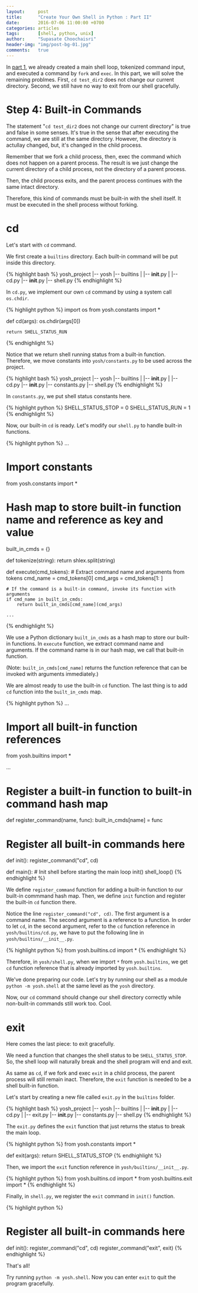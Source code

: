 ```yaml
---
layout:     post
title:      "Create Your Own Shell in Python : Part II"
date:       2016-07-06 11:00:00 +0700
categories: articles
tags:       [shell, python, unix]
author:     "Supasate Choochaisri"
header-img: "img/post-bg-01.jpg"
comments:   true
---
```


In [part 1](https://hackercollider.com/articles/2016/07/05/create-your-own-shell-in-python-part-1/), we already created a main shell loop, tokenized command input, and executed a command by `fork` and `exec`. In this part, we will solve the remaining problmes. First, `cd test_dir2` does not change our current directory. Second, we still have no way to exit from our shell gracefully.

**Step 4: Built-in Commands**
===

The statement "`cd test_dir2` does not change our current directory" is true and false in some senses. It's true in the sense that after executing the command, we are still at the same directory. However, the directory is actullay changed, but, it's changed in the child process.

Remember that we fork a child process, then, exec the command which does not happen on a parent process. The result is we just change the current directory of a child process, not the directory of a parent process.

Then, the child process exits, and the parent process continues with the same intact directory.

Therefore, this kind of commands must be built-in with the shell itself. It must be executed in the shell process without forking.

**cd**
===

Let's start with `cd` command.

We first create a `builtins` directory. Each built-in command will be put inside this directory.

{% highlight bash %}
yosh_project
|-- yosh
   |-- builtins
   |   |-- __init__.py
   |   |-- cd.py
   |-- __init__.py
   |-- shell.py
{% endhighlight %}

In `cd.py`, we implement our own `cd` command by using a system call `os.chdir`.

{% highlight python %}
import os
from yosh.constants import *

def cd(args):
    os.chdir(args[0])

    return SHELL_STATUS_RUN
{% endhighlight %}

Notice that we return shell running status from a built-in function. Therefore, we move constants into `yosh/constants.py` to be used across the project.

{% highlight bash %}
yosh_project
|-- yosh
   |-- builtins
   |   |-- __init__.py
   |   |-- cd.py
   |-- __init__.py
   |-- constants.py
   |-- shell.py
{% endhighlight %}

In `constants.py`, we put shell status constants here.

{% highlight python %}
SHELL_STATUS_STOP = 0
SHELL_STATUS_RUN = 1
{% endhighlight %}

Now, our built-in `cd` is ready. Let's modify our `shell.py` to handle built-in functions.

{% highlight python %}
...
# Import constants
from yosh.constants import *

# Hash map to store built-in function name and reference as key and value
built_in_cmds = {}

def tokenize(string):
    return shlex.split(string)

def execute(cmd_tokens):
    # Extract command name and arguments from tokens
    cmd_name = cmd_tokens[0]
    cmd_args = cmd_tokens[1: ]

    # If the command is a built-in command, invoke its function with arguments
    if cmd_name in built_in_cmds:
        return built_in_cmds[cmd_name](cmd_args)

    ...
{% endhighlight %}

We use a Python dictionary `built_in_cmds` as a hash map to store our built-in functions. In `execute` function, we extract command name and arguments. If the command name is in our hash map, we call that built-in function.

(Note: `built_in_cmds[cmd_name]` returns the function reference that can be invoked with arguments immediately.)

We are almost ready to use the built-in `cd` function. The last thing is to add `cd` function into the `built_in_cmds` map.

{% highlight python %}
...
# Import all built-in function references
from yosh.builtins import *

...

# Register a built-in function to built-in command hash map
def register_command(name, func):
    built_in_cmds[name] = func

# Register all built-in commands here
def init():
    register_command("cd", cd)

def main():
    # Init shell before starting the main loop
    init()
    shell_loop()
{% endhighlight %}

We define `register_command` function for adding a built-in function to our built-in commmand hash map. Then, we define `init` function and register the built-in `cd` function there.

Notice the line `register_command("cd", cd)`. The first argument is a command name. The second argument is a reference to a function. In order to let `cd`, in the second argument, refer to the `cd` function reference in `yosh/builtins/cd.py`, we have to put the following line in `yosh/builtins/__init__.py`.

{% highlight python %}
from yosh.builtins.cd import *
{% endhighlight %}

Therefore, in `yosh/shell.py`, when we import `*` from `yosh.builtins`, we get `cd` function reference that is already imported by `yosh.builtins`.

We've done preparing our code. Let's try by running our shell as a module `python -m yosh.shell` at the same level as the `yosh` directory.

Now, our `cd` command should change our shell directory correctly while non-built-in commands still work too. Cool.

**exit**
===

Here comes the last piece: to exit gracefully.

We need a function that changes the shell status to be `SHELL_STATUS_STOP`. So, the shell loop will naturally break and the shell program will end and exit.

As same as `cd`, if we fork and exec `exit` in a child process, the parent process will still remain inact. Therefore, the `exit` function is needed to be a shell built-in function.

Let's start by creating a new file called `exit.py` in the `builtins` folder.

{% highlight bash %}
yosh_project
|-- yosh
   |-- builtins
   |   |-- __init__.py
   |   |-- cd.py
   |   |-- exit.py
   |-- __init__.py
   |-- constants.py
   |-- shell.py
{% endhighlight %}

The `exit.py` defines the `exit` function that just returns the status to break the main loop.

{% highlight python %}
from yosh.constants import *

def exit(args):
    return SHELL_STATUS_STOP
 {% endhighlight %}

Then, we import the `exit` function reference in `yosh/builtins/__init__.py`.

{% highlight python %}
from yosh.builtins.cd import *
from yosh.builtins.exit import *
{% endhighlight %}

Finally, in `shell.py`, we register the `exit` command in `init()` function.

{% highlight python %}
# Register all built-in commands here
def init():
    register_command("cd", cd)
    register_command("exit", exit)
{% endhighlight %}

That's all!

Try running `python -m yosh.shell`. Now you can enter `exit` to quit the program gracefully.

